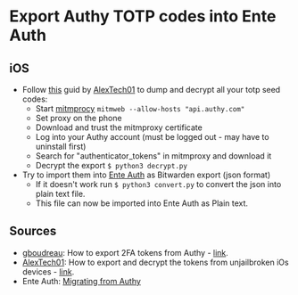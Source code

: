 # Export Authy TOTP codes into Ente Auth

## iOS 
* Follow [this](https://gist.github.com/gboudreau/94bb0c11a6209c82418d01a59d958c93?permalink_comment_id=5298931#gistcomment-5298931) guid by [AlexTech01](https://gist.github.com/AlexTech01) to dump and decrypt all your totp seed codes:
    * Start [mitmprocy](https://mitmproxy.org/) `mitmweb --allow-hosts "api.authy.com"`
    * Set proxy on the phone
    * Download and trust the mitmproxy certificate
    * Log into your Authy account (must be logged out - may have to uninstall first)
    * Search for "authenticator_tokens" in mitmproxy and download it
    * Decrypt the export `$ python3 decrypt.py`
* Try to import them into [Ente Auth](https://ente.io/auth/) as Bitwarden export (json format)
    * If it doesn't work run `$ python3 convert.py` to convert the json into plain text file.
    * This file can now be imported into Ente Auth as Plain text.


## Sources
- [gboudreau](https://gist.github.com/gboudreau): How to export 2FA tokens from Authy - [link](https://gist.github.com/gboudreau/94bb0c11a6209c82418d01a59d958c93?permalink_comment_id=5298931).
- [AlexTech01](https://gist.github.com/AlexTech01): How to export and decrypt the tokens from unjailbroken iOs devices - [link](https://gist.github.com/gboudreau/94bb0c11a6209c82418d01a59d958c93?permalink_comment_id=5298931#gistcomment-5298931).
- Ente Auth: [Migrating from Authy ](https://help.ente.io/auth/migration-guides/authy/#method-2-1-if-the-export-worked-but-the-import-didn-t)
